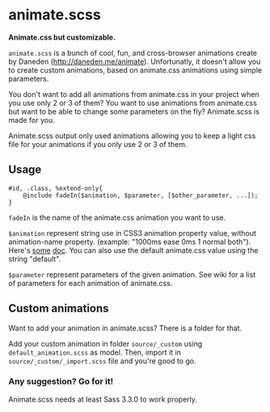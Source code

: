 # animate.scss
__Animate.css but customizable.__

`animate.scss` is a bunch of cool, fun, and cross-browser animations create by Daneden (<http://daneden.me/animate>). Unfortunatly, it doesn't allow you to create custom animations, based on animate.css animations using simple parameters.

You don't want to add all animations from animate.css in your project when you use only 2 or 3 of them? You want to use animations from animate.css but want to be able to change some parameters on the fly? Animate.scss is made for you.

Animate.scss output only used animations allowing you to keep a light css file for your animations if you only use 2 or 3 of them.

## Usage

```
#id, .class, %extend-only{
    @include fadeIn($animation, $parameter, [$other_parameter, ...]);
}
```

`fadeIn` is the name of the animate.css animation you want to use.

`$animation` represent string use in CSS3 animation property value, without animation-name property. (example: "1000ms ease 0ms 1 normal both"). Here's [some](http://www.w3schools.com/cssref/css3_pr_animation.asp) [doc](https://developer.mozilla.org/en-US/docs/Web/CSS/animation).
You can also use the default animate.css value using the string "default".

`$parameter` represent parameters of the given animation. See wiki for a list of parameters for each animation of animate.css.

## Custom animations

Want to add your animation in animate.scss? There is a folder for that.

Add your custom animation in folder `source/_custom` using `default_animation.scss` as model. Then, import it in `source/_custom/_import.scss` file and you're good to go.

### Any suggestion? Go for it!

Animate.scss needs at least Sass 3.3.0 to work properly.